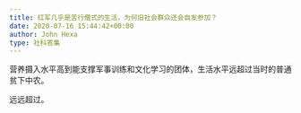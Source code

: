 ```yaml
---
title: 红军几乎是苦行僧式的生活，为何旧社会群众还会自发参加？
date: 2020-07-16 15:44:42+00:00
author: John Hexa
type: 社科答集
---
```

营养摄入水平高到能支撑军事训练和文化学习的团体，生活水平远超过当时的普通贫下中农。

远远超过。


